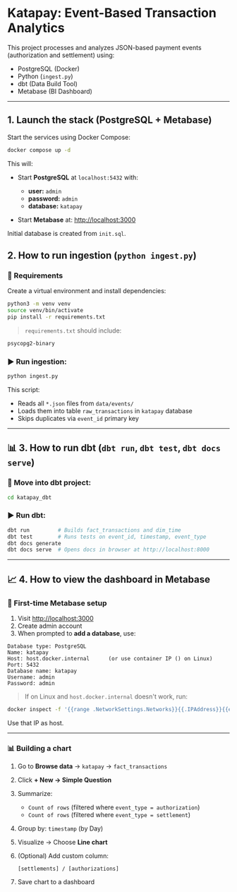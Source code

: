 # Katapay: Event-Based Transaction Analytics

This project processes and analyzes JSON-based payment events (authorization and settlement) using:

- PostgreSQL (Docker)
- Python (`ingest.py`)
- dbt (Data Build Tool)
- Metabase (BI Dashboard)

---

## 1. Launch the stack (PostgreSQL + Metabase)

Start the services using Docker Compose:

```bash
docker compose up -d
```

This will:

* Start **PostgreSQL** at `localhost:5432` with:

  * **user:** `admin`
  * **password:** `admin`
  * **database:** `katapay`
* Start **Metabase** at: [http://localhost:3000](http://localhost:3000)

Initial database is created from `init.sql`.

## 2. How to run ingestion (`python ingest.py`)

### 🔧 Requirements

Create a virtual environment and install dependencies:

```bash
python3 -m venv venv
source venv/bin/activate
pip install -r requirements.txt
```

> `requirements.txt` should include:

```txt
psycopg2-binary
```

### ▶️ Run ingestion:

```bash
python ingest.py
```

This script:

* Reads all `*.json` files from `data/events/`
* Loads them into table `raw_transactions` in `katapay` database
* Skips duplicates via `event_id` primary key

---

## 📊 3. How to run dbt (`dbt run`, `dbt test`, `dbt docs serve`)

### 📁 Move into dbt project:

```bash
cd katapay_dbt
```

### ▶️ Run dbt:

```bash
dbt run         # Builds fact_transactions and dim_time
dbt test        # Runs tests on event_id, timestamp, event_type
dbt docs generate
dbt docs serve  # Opens docs in browser at http://localhost:8000
```

---

## 📈 4. How to view the dashboard in Metabase

### 🔌 First-time Metabase setup

1. Visit [http://localhost:3000](http://localhost:3000)
2. Create admin account
3. When prompted to **add a database**, use:

```
Database type: PostgreSQL
Name: katapay
Host: host.docker.internal      (or use container IP () on Linux)
Port: 5432
Database name: katapay
Username: admin
Password: admin
```

> If on Linux and `host.docker.internal` doesn't work, run:

```bash
docker inspect -f '{{range .NetworkSettings.Networks}}{{.IPAddress}}{{end}}' katapay-db
```

Use that IP as host.

---

### 📊 Building a chart

1. Go to **Browse data** → `katapay` → `fact_transactions`
2. Click **+ New → Simple Question**
3. Summarize:

   * `Count of rows` (filtered where `event_type = authorization`)
   * `Count of rows` (filtered where `event_type = settlement`)
4. Group by: `timestamp` (by Day)
5. Visualize → Choose **Line chart**
6. (Optional) Add custom column:

   ```text
   [settlements] / [authorizations]
   ```
7. Save chart to a dashboard
